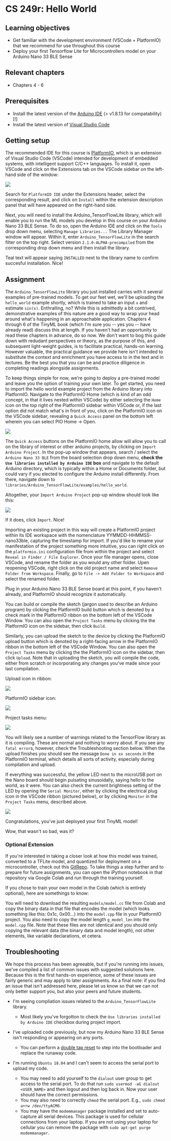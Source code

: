 # CS 249r: Hello World


## Learning objectives

* Get familiar with the development environment (VSCode + PlatformIO) that we recommend for use throughout this course
* Deploy your first Tensorflow Lite for Microcontrollers model on your Arduino Nano 33 BLE Sense

## Relevant chapters

* Chapters 4 - 6

## Prerequisites

* Install the latest version  of the [Arduino IDE](https://www.arduino.cc/en/main/software) (> v1.8.13 for compatability) [!]
* Install the latest version of [Visual Studio Code](https://code.visualstudio.com/) 

## Getting setup

The recommended IDE for this course is [PlatformIO](https://platformio.org/), which is an extension of Visual Studio Code (VSCode) intended for development of embedded systems, with intelligent support C/C++ languages. To install it, open VSCode and click on the Extensions tab on the VSCode sidebar on the left-hand side of the window: 

![](media/extensions.PNG) 

Search for ```PlatformIO IDE``` under the Extensions header, select the corresponding result, and click on ```Install``` within the extension description panel that will have appeared on the right-hand side. 

Next, you will need to install the Arduino_TensorFlowLite library, which will enable you to run the ML models you develop in this course on your Arduino Nano 33 BLE Sense. To do so, open the Arduino IDE and click on the ```Tools``` drop down menu, selecting ```Manage Libraries...``` The Library Manager window will appear. Within it, enter ```Arduino_TensorFlowLite``` in the search filter on the top right. Select version ```2.1.0-ALPHA-precompiled``` from the corresponding drop down menu and then install the library. 

Teal text will appear saying ```INSTALLED``` next to the library name to confirm succesful installation. Nice!

## Assignment 

The ```Arduino_TensorFlowLite``` library you just installed carries with it several examples of pre-trained models. To get our feet wet, we'll be uploading the ```hello_world``` example shortly, which is trained to take an input `x` and estimate `sin(x)`. Enthralling, no? While this is admittedly a bit contrived, demonstrative examples of this nature are a good way to wrap your head around what's happening in an approachable application. Chapters 4 through 6 of the TinyML book (which I'm sure you -- yes you -- have already read) discuss this at length. If you haven't had an opportunity to read these chapters in advance, do so now. We don't want to bog this guide down with redudant perspectives or theory, as the purpose of this, and subsequent light-weight guides, is to facilitate practical, hands-on learning. However valuable, the practical guidance we provide here isn't intended to substitute the context and enrichment you have access to in the text and in lectures. Be the best you that you can be and practice diligence in completing readings alongside assignments.  

To keep things simple for now, we're going to deploy a pre-trained model and leave you the option of training your own later. To get started, you need to import the hello world example project from the Arduino library into PlatformIO. Navigate to the PlatformIO Home (which is kind of an odd concept, in that it lives nested within VSCode) by either selecting the ```Home``` icon on the top right of the PlatformIO sidebar within VSCode or, if the last option did not match what's in front of you, click on the PlatformIO icon on the VSCode sidebar, revealing a ```Quick Access``` panel on the bottom left wherein you can select PIO Home -> Open. 

![](media/piohome.png) 

The ```Quick Access``` buttons on the PlatformIO home allow will allow you to call on the library of interest or other arduino projects, by clicking on ```Import Arduino Project```. In the pop-up window that appears, search / select the ```Arduino Nano 33 BLE``` from the board selection drop down menu, **check the ```Use libraries installed by Arduino IDE``` box** and navigate to the default Arduino directory, which is typically within a Home or Documents folder, but could vary if you elected to configure the Arduino install differently. From there, navigate down to ```libraries/Arduino_TensorFlowLite/examples/hello_world```. 

Altogether, your ```Import Arduino Project``` pop-up window should look like this:

![](media/PlatformIOImport.PNG)

If it does, click ```Import```. Nice!

Importing an existing project in this way will create a PlatformIO project within its IDE workspace with the nomenclature YYMMDD-HHMMSS-nano33ble, capturing the timestamp for import.  If you'd like to rename your manifestation of the project something more intuitive, you can right click on the ```platformio.ini``` configuration file from within the project and select ```Reveal in Finder / File Explorer```. Once your file manager opens, close VSCode, and rename the folder as you would any other folder. Upen reopening VSCode, right click on the old project name and select ```Remove Folder from Workspace```. Finally, go to ```File -> Add Folder to Workspace``` and select the renamed folder. 

Plug in your Arduino Nano 33 BLE Sense board at this point, if you haven't already, and PlatformIO should recognize it automatically. 

You can build or compile the sketch (jargon used to describe an Arduino program) by clicking the PlatformIO build button which is denoted by a check mark in the PlatformIO ribbon on the bottom left of the VSCode Window. You can also open the ```Project Tasks``` menu by clicking the the PlatformIO icon on the sidebar, then click ```Build```. 

Similarly, you can upload the sketch to the device by clicking the PlatformIO upload button which is denoted by a right-facing arrow in the PlatformIO ribbon in the bottom left of the VSCode Window. You can also open the ```Project Tasks``` menu by clicking the the PlatformIO icon on the sidebar, then click ```Upload```. Note that in uploading the sketch, you will compile the code, either from scratch or incorporating any changes you've made since your last compilation. 

Upload icon in ribbon:

![](media/PlatformIOUpload.png)

PlatformIO sidebar icon:

![](media/pio-icon.PNG)

Project tasks menu:

![](media/ProjectTasks.PNG)

You will likely see a number of warnings related to the TensorFlow library as it is compiling. These are normal and nothing to worry about. If you see any ```fatal error```s, however, check the Troubleshooting section below. When the upload finishes you should see the message ```Done in xx seconds``` in the PlatformIO terminal, which details all sorts of activity, especially during compilation and upload.  

If everything was successful, the yellow LED next to the microUSB port on the Nano board should begin pulsating sinusoidally, saying hello to the world, as it were. You can also check the current brightness setting of the LED by opening the ```Serial Monitor```, either by clicking the electrical plug icon in the VSCode ribbon (pictured below), or by clicking ```Monitor``` in the ```Project Tasks``` menu, described above. 

![](media/PlatformIOSerialMonitor.png)

Congratulations, you've just deployed your first TinyML model! 

Wow, that wasn't so bad, was it?

### Optional Extension

If you're interested in taking a closer look at how this model was trained, converted to a TFLite model, and quantized for deployment on a microcontroller, check out this [GitRepo](https://github.com/tensorflow/tensorflow/tree/master/tensorflow/lite/micro/examples/hello_world/train). To take things a step further and to prepare for future assignments, you can open the iPython notebook in that repository via Google Colab and run through the training yourself.

If you chose to train your own model in the Colab (which is entirely optional), here are somethings to know:

You will need to download the resulting ```models/model.cc``` file from Colab and copy the binary data in that file that encodes the model (which looks something like this: 0x1c, 0x00...) into the ```model.cpp``` file in your PlatformIO project. You also need to copy the model length ```g_model_len``` into the ```model.cpp``` file. Note that these files are not identical and you should only copying the relevant data (the binary data and model length), not other elements, like variable declarations, et cetera. 

## Troubleshooting

We hope this process has been agreeable, but if you're running into issues, we've compiled a list of common issues with suggested solutions here. Because this is the first hands-on experience, some of these issues are fairly generic and may apply to later assignments. As a final note: if you find an issue that isn't addressed here, please let us know so that we can not only better support you, but also your peers and future students. 

* I'm seeing compliation issues related to the ```Arduino_TensorFlowLite``` library.
    * Most likely you've forgotton to check the ```Use libraries installed by Arduino IDE``` checkbox during project import.

* I've uploaded code previously, but now my Arduino Nano 33 BLE Sense isn't responding or appearing on any ports.
    * You can perform a [double tap reset](https://forum.arduino.cc/index.php?topic=648781.0) to step into the bootloader and replace the runaway code.

* I'm running ```Ubuntu 18.04``` and I can't seem to access the serial port to upload my code.
    * You may need to add yourself to the ```dialout``` user group to get access to the serial port. To do that run ```sudo usermod -aG dialout <USER_NAME>``` and then logout and then log back in. Now your user should have the correct permissions.
    * You may also need to correctly ```chmod``` the serial port. E.g., ```sudo chmod a+rw /dev/ttyACM0```.
    * You may have the ```modemmanager``` package installed and set to auto-capture all serial devices. This package is used for cellular connections from your laptop. If you are not using your laptop for cellular you can remove the package with ```sudo apt-get purge modemmanager```.
      
